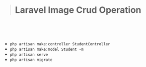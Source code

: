 ># Laravel Image Crud Operation
<br><br><br>




+ `php artisan make:controller StudentController`
+ `php artisan make:model Student -m`
+ `php artisan serve`
+ `php artisan migrate`
